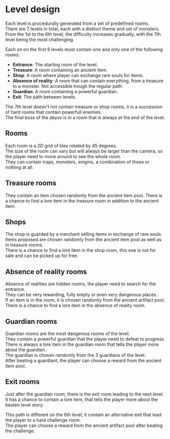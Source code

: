 # Level design  

Each level is procedurally generated from a set of predefined rooms.  
There are 7 levels in total, each with a distinct theme and set of monsters.  
From the 1st to the 6th level, the difficulty increases gradually, with the 7th level being the most challenging.  

Each on on the first 6 levels must contain one and only one of the following rooms:  
- **Entrance**: The starting room of the level.  
- **Treasure**: A room containing an ancient item.  
- **Shop**: A room where player can exchange rare souls for items.  
- **Absence of reality**: A room that can contain everything, from a treasure to a monster. Not accessible trough the regular path.  
- **Guardian**: A room containing a powerful guardian.  
- **Exit**: The path between levels.

The 7th level doesn't not contain treasure or shop rooms, it is a succession of hard rooms that contain powerfull enemies.  
The final boss of the abyss is in a room that is always at the end of the level.  

## Rooms

Each room is a 2D grid of tiles rotated by 45 degrees.  
The size of the room can vary but will always be larger than the camera, so the player need to move around to see the whole room.  
They can contain traps, monsters, enigms, a combination of those or nothing at all.  

## Treasure rooms

They contain an item chosen randomly from the ancient item pool.
There is a chance to find a lore item in the treasure room in addition to the ancient item.

## Shops  

The shop is guarded by a merchant selling items in exchange of rare souls.  
Items proposed are chosen randomly from the ancient item pool as well as in treasure rooms.  
There is a chance to find a lore item in the shop room, this one is not for sale and can be picked up for free.  

## Absence of reality rooms  

Absence of realities are hidden rooms, the player need to search for the entrance.  
They can be very rewarding, fully empty or even very dangerous places.  
If an item is in the room, it is chosen randomly from the ancient artifact pool.
There is a chance to find a lore item in the absence of reality room.  

## Guardian rooms

Guardian rooms are the most dangerous rooms of the level.  
They contain a powerful guardian that the player need to defeat to progress.  
There is always a lore item in the guardian room that tells the player more about the guardian.  
The guardian is chosen randomly from the 3 guardians of the level.  
After beating a guardiant, the player can choose a reward from the ancient item pool.

## Exit rooms  

Just after the guardian room, there is the exit room leading to the next level.  
It has a chance to contain a lore item, that tells the player more about the beaten level story.  

This path is different on the 6th level, it contain an alternative exit that lead the player to a hard challenge room.  
The player can choose a reward from the ancient artifact pool after beating the challenge.



